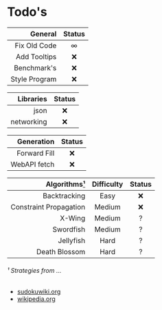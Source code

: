 # Todo's

|       General | Status  |
|--------------:|:-------:|
|  Fix Old Code | &infin; |
|  Add Tooltips |    ❌    |
|   Benchmark's |    ❌    |
| Style Program |    ❌    |

|  Libraries | Status |
|-----------:|:------:|
|       json |   ❌    |
| networking |   ❌    |

|   Generation | Status |
|-------------:|:------:|
| Forward Fill |   ❌    |
| WebAPI fetch |   ❌    |

| Algorithms[¹](#-strategies-from-sudokuwikiorg) | Difficulty | Status |
|-----------------------------------------------:|:----------:|:------:|
|                                   Backtracking |    Easy    |   ❌    |
|                         Constraint Propagation |   Medium   |   ❌    |
|                                         X-Wing |   Medium   |   ?    |
|                                      Swordfish |   Medium   |   ?    |
|                                      Jellyfish |    Hard    |   ?    |
|                                  Death Blossom |    Hard    |   ?    |

###### ¹ Strategies from ...

- [sudokuwiki.org](https://www.sudokuwiki.org/)
- [wikipedia.org](https://en.wikipedia.org/wiki/Sudoku_solving_algorithms)